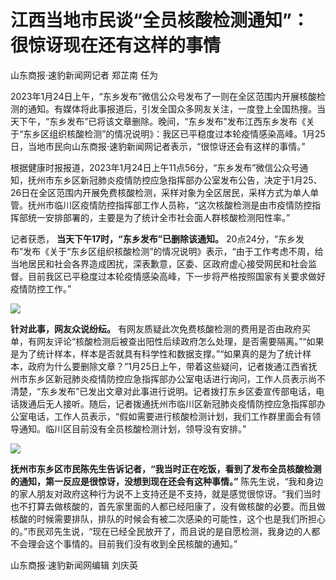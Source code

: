 # 江西当地市民谈“全员核酸检测通知”：很惊讶现在还有这样的事情

山东商报·速豹新闻网记者 郑芷南 任为

2023年1月24日上午，“东乡发布”微信公众号发布了一则在全区范围内开展核酸检测的通知。有媒体将此事报道后，引发全国众多网友关注，一度登上全国热搜。当天下午，“东乡发布”已将该文章删除。晚间，“东乡发布”发布江西东乡发布《关于“东乡区组织核酸检测”的情况说明》：我区已平稳度过本轮疫情感染高峰。1月25日，当地市民向山东商报·速豹新闻网记者表示，“很惊讶还会有这样的事情。”

根据健康时报报道，2023年1月24日上午11点56分，“东乡发布”微信公众号通知，抚州市东乡区新冠肺炎疫情防控应急指挥部办公室发布公告，决定于1月25、26日在全区范围内开展免费核酸检测，采样对象为全区居民，采样方式为单人单管。抚州市临川区疫情防控指挥部工作人员称，“这次核酸检测是由市疫情防控指挥部统一安排部署的，主要是为了统计全市社会面人群核酸检测阳性率。”

记者获悉， **当天下午17时，“东乡发布”已删除该通知。**
20点24分，“东乡发布”发布《关于“东乡区组织核酸检测”的情况说明》表示，“由于工作考虑不周，给当地居民和社会各界造成困扰，深表歉意，区委、区政府虚心接受网民和社会监督。目前我区已平稳度过本轮疫情感染高峰，下一步将严格按照国家有关要求做好疫情防控工作。”

![](https://inews.gtimg.com/newsapp_match/0/15626710956/0)

**针对此事，网友众说纷纭。**
有网友质疑此次免费核酸检测的费用是否由政府买单，有网友评论“核酸检测后被查出阳性后续政府怎么处理，是否需要隔离。”“如果是为了统计样本，样本是否就具有科学性和数据支撑。”“如果真的是为了统计样本，政府为什么要删除文章？”1月25日上午，带着这些疑问，记者拨通江西省抚州市东乡区新冠肺炎疫情防控应急指挥部办公室电话进行询问，工作人员表示尚不清楚，“东乡发布”已发出文章对此事进行说明。记者拨打东乡区委宣传部电话，电话拨通后无人接听。随后，记者拨通抚州市临川区新冠肺炎疫情防控应急指挥部办公室电话，工作人员表示，“假如需要进行核酸检测计划，我们工作群里面会有领导通知。临川区目前没有全员核酸检测计划，领导没有安排。”

![](https://inews.gtimg.com/news_bt/OegEwJXIAZiGrcSipO7Ez0-5la6Qfsx2aDU5HMdkJBd8kAA/1000)

**抚州市东乡区市民陈先生告诉记者，“我当时正在吃饭，看到了发布全员核酸检测的通知，第一反应是很惊讶，没想到现在还会有这种事情。”**
陈先生说，“我和身边的家人朋友对政府这种行为说不上支持还是不支持，就是感觉很惊讶。“我们当时也不打算去做核酸的，首先家里面的人都已经阳康了，没有做核酸的必要。而且做核酸的时候需要排队，排队的时候会有被二次感染的可能性，这个也是我们所担心的。”市民邓先生说，“现在已经全民放开了，而且说的是自愿检测，我身边的人都不会理会这个事情的。目前我们没有收到全民核酸的通知。”

山东商报·速豹新闻网编辑 刘庆英


